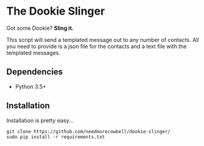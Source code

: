 # The Dookie Slinger #

Got some Dookie? **Sling it.**


This script will send a templated message out to any number of contacts. All you need to provide is a json file for the contacts and a text file with the templated messages.
 
## Dependencies ##
 * Python 3.5+

## Installation ##

Installation is pretty easy...

```
git clone https://github.com/needmorecowbell/dookie-slinger/
sudo pip install -r requirements.txt
```


